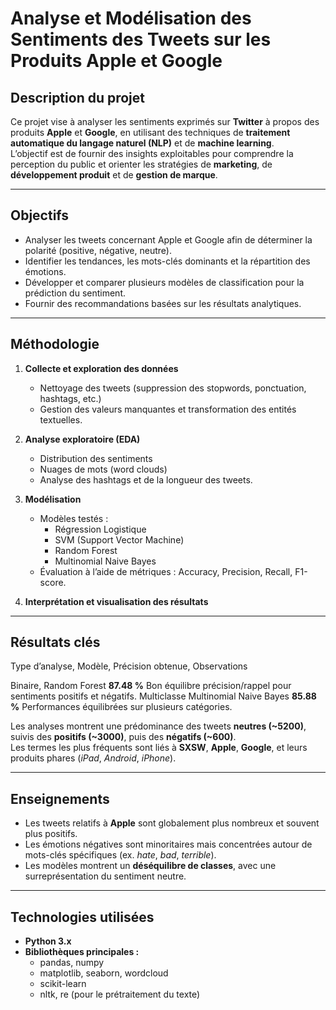 # Analyse et Modélisation des Sentiments des Tweets sur les Produits Apple et Google

## Description du projet
Ce projet vise à analyser les sentiments exprimés sur **Twitter** à propos des produits **Apple** et **Google**, en utilisant des techniques de **traitement automatique du langage naturel (NLP)** et de **machine learning**.  
L’objectif est de fournir des insights exploitables pour comprendre la perception du public et orienter les stratégies de **marketing**, de **développement produit** et de **gestion de marque**.

---

## Objectifs

- Analyser les tweets concernant Apple et Google afin de déterminer la polarité (positive, négative, neutre).  
- Identifier les tendances, les mots-clés dominants et la répartition des émotions.  
- Développer et comparer plusieurs modèles de classification pour la prédiction du sentiment.  
- Fournir des recommandations basées sur les résultats analytiques.

---

##  Méthodologie

1. **Collecte et exploration des données**
   - Nettoyage des tweets (suppression des stopwords, ponctuation, hashtags, etc.)
   - Gestion des valeurs manquantes et transformation des entités textuelles.  

2. **Analyse exploratoire (EDA)**
   - Distribution des sentiments  
   - Nuages de mots (word clouds)  
   - Analyse des hashtags et de la longueur des tweets.  

3. **Modélisation**
   - Modèles testés :
     - Régression Logistique  
     - SVM (Support Vector Machine)  
     - Random Forest  
     - Multinomial Naive Bayes  
   - Évaluation à l’aide de métriques : Accuracy, Precision, Recall, F1-score.  

4. **Interprétation et visualisation des résultats**

---

##  Résultats clés

Type d’analyse, Modèle, Précision obtenue, Observations 

 Binaire,  Random Forest  **87.48 %**  Bon équilibre précision/rappel pour sentiments positifs et négatifs. 
 Multiclasse  Multinomial Naive Bayes  **85.88 %**  Performances équilibrées sur plusieurs catégories. 

Les analyses montrent une prédominance des tweets **neutres (~5200)**, suivis des **positifs (~3000)**, puis des **négatifs (~600)**.  
Les termes les plus fréquents sont liés à **SXSW**, **Apple**, **Google**, et leurs produits phares (*iPad*, *Android*, *iPhone*).

---

##  Enseignements

- Les tweets relatifs à **Apple** sont globalement plus nombreux et souvent plus positifs.  
- Les émotions négatives sont minoritaires mais concentrées autour de mots-clés spécifiques (ex. *hate*, *bad*, *terrible*).  
- Les modèles montrent un **déséquilibre de classes**, avec une surreprésentation du sentiment neutre.

---

##  Technologies utilisées

- **Python 3.x**
- **Bibliothèques principales :**
  - pandas, numpy  
  - matplotlib, seaborn, wordcloud  
  - scikit-learn  
  - nltk, re (pour le prétraitement du texte)

